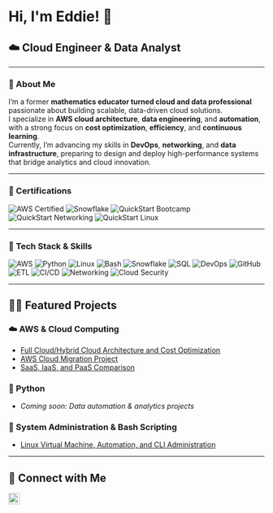 # Hi, I'm Eddie! 👋  
## ☁️ Cloud Engineer & Data Analyst  

---

### 🧠 About Me  
I’m a former **mathematics educator turned cloud and data professional** passionate about building scalable, data-driven cloud solutions.  
I specialize in **AWS cloud architecture**, **data engineering**, and **automation**, with a strong focus on **cost optimization**, **efficiency**, and **continuous learning**.  
Currently, I’m advancing my skills in **DevOps**, **networking**, and **data infrastructure**, preparing to design and deploy high-performance systems that bridge analytics and cloud innovation.  

---

### 🧾 Certifications  

![AWS Certified](https://img.shields.io/badge/AWS%20Certified-Cloud%20Practitioner-FF9900?logo=amazon-aws&logoColor=white)
![Snowflake](https://img.shields.io/badge/Snowflake-Data%20Warehousing-29B5E8?logo=snowflake&logoColor=white)
![QuickStart Bootcamp](https://img.shields.io/badge/QuickStart-Cloud%20Engineering%20Bootcamp-0078D4?logo=cloudflare&logoColor=white)
![QuickStart Networking](https://img.shields.io/badge/QuickStart-Networking%20Foundations-0A66C2?logo=cisco&logoColor=white)
![QuickStart Linux](https://img.shields.io/badge/QuickStart-Linux%20Fundamentals-1E90FF?logo=linux&logoColor=white)

---

### 🧰 Tech Stack & Skills  

![AWS](https://img.shields.io/badge/AWS-Cloud-0078D4?logo=amazon-aws&logoColor=white)
![Python](https://img.shields.io/badge/Python-Programming-4584B6?logo=python&logoColor=white)
![Linux](https://img.shields.io/badge/Linux-System%20Administration-0A66C2?logo=linux&logoColor=white)
![Bash](https://img.shields.io/badge/Bash-Scripting-1E90FF?logo=gnu-bash&logoColor=white)
![Snowflake](https://img.shields.io/badge/Snowflake-Data%20Warehouse-29B5E8?logo=snowflake&logoColor=white)
![SQL](https://img.shields.io/badge/SQL-Data%20Management-00618A)
![DevOps](https://img.shields.io/badge/DevOps-Automation-3B82F6)
![GitHub](https://img.shields.io/badge/GitHub-Version%20Control-24292E?logo=github)
![ETL](https://img.shields.io/badge/ETL-Data%20Pipelines-0078D4)
![CI/CD](https://img.shields.io/badge/CI%2FCD-Workflow-4169E1)
![Networking](https://img.shields.io/badge/Networking-VPC%20%7C%20Subnets%20%7C%20DNS-0A66C2?logo=cisco&logoColor=white)
![Cloud Security](https://img.shields.io/badge/Security-IAM%20%7C%20Policies%20%7C%20Encryption-0078D4)

---

## 👨‍💻 Featured Projects  

### ☁️ AWS & Cloud Computing  
- [Full Cloud/Hybrid Cloud Architecture and Cost Optimization](https://github.com/EddieLeach/AWS-Full-Cloud-and-Hybrid-Cloud-Architecture-and-Cost-Optimization-)  
- [AWS Cloud Migration Project](https://github.com/EddieLeach/AWS-Cloud-Migration-Project)  
- [SaaS, IaaS, and PaaS Comparison](https://github.com/EddieLeach/SaaS-PaaS-IaaS-Comparison)

### 🐍 Python  
- _Coming soon: Data automation & analytics projects_  

### 🧩 System Administration & Bash Scripting  
- [Linux Virtual Machine, Automation, and CLI Administration](https://github.com/EddieLeach/Linux-Virtual-Machine-Automation-and-CLI-Administration)

---
<!--
### 📊 GitHub Stats  

<p align="center">
  <img src="https://github-readme-stats.vercel.app/api?username=EddieLeach&show_icons=true&theme=tokyonight&hide_border=true&bg_color=0D1117&title_color=58A6FF&icon_color=58A6FF" height="165" />
  <img src="https://github-readme-stats.vercel.app/api/top-langs/?username=EddieLeach&layout=compact&theme=tokyonight&hide_border=true&bg_color=0D1117&title_color=58A6FF&icon_color=58A6FF" height="165" />
</p>
-->

## 🤳 Connect with Me  

[<img align="left" alt="EddieLeach | LinkedIn" width="22px" src="https://cdn.jsdelivr.net/npm/simple-icons@v3/icons/linkedin.svg" />][linkedin]  

[linkedin]: https://linkedin.com/in/eddie-leach-tech/


